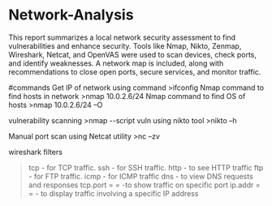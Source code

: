 # Network-Analysis
This report summarizes a local network security assessment to find vulnerabilities and enhance security. Tools like Nmap, Nikto, Zenmap, Wireshark, Netcat, and OpenVAS were used to scan devices, check ports, and identify weaknesses. A network map is included, along with recommendations to close open ports, secure services, and monitor traffic.

#commands
Get IP of network using command >ifconfig
Nmap command to find hosts in network >nmap 10.0.2.6/24
Nmap command to find OS of hosts >nmap 10.0.2.6/24 –O

vulnerability scanning >nmap --script vuln <target IP>
using nikto tool >nikto –h <target IP>

Manual port scan using Netcat utility >nc –zv <target ip> <port range>

wireshark filters
>tcp - for TCP traffic.
>ssh - for SSH traffic.
>http - to see HTTP traffic
>ftp - for FTP traffic.
>icmp - for ICMP traffic
>dns - to view DNS requests and responses
>tcp.port = = <port number> -to show traffic on specific port 
>ip.addr = = <target ip> - to display traffic involving a specific IP address






